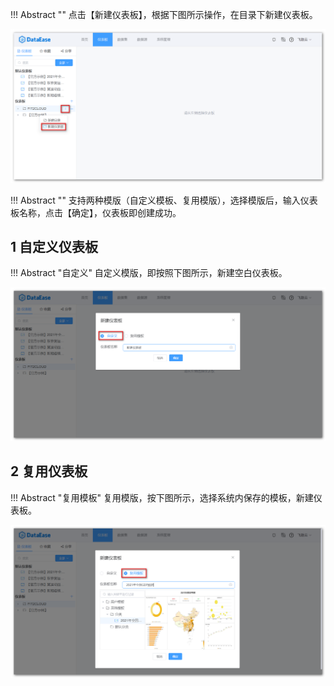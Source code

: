 !!! Abstract ""
	点击【新建仪表板】，根据下图所示操作，在目录下新建仪表板。

![新建仪表板入口](../img/dashboard_generation/新建仪表板入口.png)

!!! Abstract ""
	支持两种模版（自定义模板、复用模版），选择模版后，输入仪表板名称，点击【确定】，仪表板即创建成功。
## 1 自定义仪表板

!!! Abstract "自定义"
	自定义模版，即按照下图所示，新建空白仪表板。

![新建仪表板_自定义](../img/dashboard_generation/新建仪表板_自定义.png)

## 2 复用仪表板

!!! Abstract "复用模板"
	复用模版，按下图所示，选择系统内保存的模板，新建仪表板。

![新建仪表板_复用模版](../img/dashboard_generation/新建仪表板_复用模版.png)